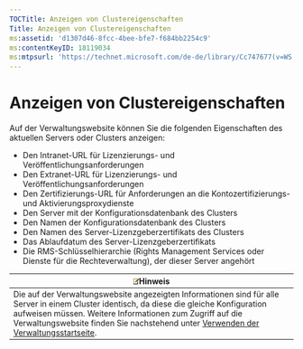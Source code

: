 ```yaml
---
TOCTitle: Anzeigen von Clustereigenschaften
Title: Anzeigen von Clustereigenschaften
ms:assetid: 'd1307d46-8fcc-4bee-bfe7-f684bb2254c9'
ms:contentKeyID: 18119034
ms:mtpsurl: 'https://technet.microsoft.com/de-de/library/Cc747677(v=WS.10)'
---
```


Anzeigen von Clustereigenschaften
=================================

Auf der Verwaltungswebsite können Sie die folgenden Eigenschaften des aktuellen Servers oder Clusters anzeigen:

-   Den Intranet-URL für Lizenzierungs- und Veröffentlichungsanforderungen
-   Den Extranet-URL für Lizenzierungs- und Veröffentlichungsanforderungen
-   Den Zertifizierungs-URL für Anforderungen an die Kontozertifizierungs- und Aktivierungsproxydienste
-   Den Server mit der Konfigurationsdatenbank des Clusters
-   Den Namen der Konfigurationsdatenbank des Clusters
-   Den Namen des Server-Lizenzgeberzertifikats des Clusters
-   Das Ablaufdatum des Server-Lizenzgeberzertifikats
-   Die RMS-Schlüsselhierarchie (Rights Management Services oder Dienste für die Rechteverwaltung), der dieser Server angehört

| ![](images/Cc747677.note(WS.10).gif)Hinweis                                                                                                                                                                                                                                                                                            |
|---------------------------------------------------------------------------------------------------------------------------------------------------------------------------------------------------------------------------------------------------------------------------------------------------------------------------------------------------------------------|
| Die auf der Verwaltungswebsite angezeigten Informationen sind für alle Server in einem Cluster identisch, da diese die gleiche Konfiguration aufweisen müssen. Weitere Informationen zum Zugriff auf die Verwaltungswebsite finden Sie nachstehend unter [Verwenden der Verwaltungsstartseite](https://technet.microsoft.com/6c155977-bd0e-47d6-ac65-1746cddb505e). |